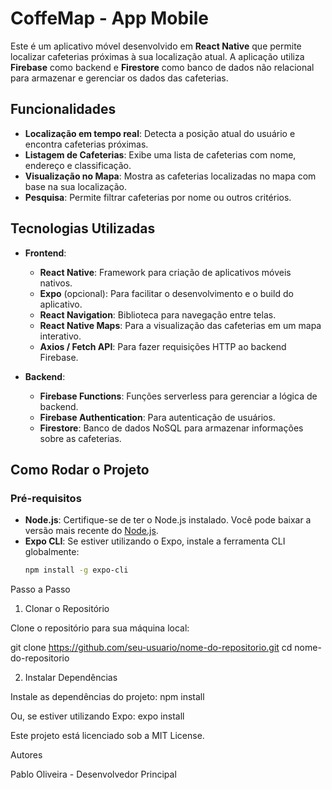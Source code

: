 # CoffeMap - App Mobile

Este é um aplicativo móvel desenvolvido em **React Native** que permite localizar cafeterias próximas à sua localização atual. 
A aplicação utiliza **Firebase** como backend e **Firestore** como banco de dados não relacional para armazenar e gerenciar os dados das cafeterias.

## Funcionalidades

- **Localização em tempo real**: Detecta a posição atual do usuário e encontra cafeterias próximas.
- **Listagem de Cafeterias**: Exibe uma lista de cafeterias com nome, endereço e classificação.
- **Visualização no Mapa**: Mostra as cafeterias localizadas no mapa com base na sua localização.
- **Pesquisa**: Permite filtrar cafeterias por nome ou outros critérios.

## Tecnologias Utilizadas

- **Frontend**:
  - **React Native**: Framework para criação de aplicativos móveis nativos.
  - **Expo** (opcional): Para facilitar o desenvolvimento e o build do aplicativo.
  - **React Navigation**: Biblioteca para navegação entre telas.
  - **React Native Maps**: Para a visualização das cafeterias em um mapa interativo.
  - **Axios / Fetch API**: Para fazer requisições HTTP ao backend Firebase.

- **Backend**:
  - **Firebase Functions**: Funções serverless para gerenciar a lógica de backend.
  - **Firebase Authentication**: Para autenticação de usuários.
  - **Firestore**: Banco de dados NoSQL para armazenar informações sobre as cafeterias.

## Como Rodar o Projeto

### Pré-requisitos

- **Node.js**: Certifique-se de ter o Node.js instalado. Você pode baixar a versão mais recente do [Node.js](https://nodejs.org/).
- **Expo CLI**: Se estiver utilizando o Expo, instale a ferramenta CLI globalmente:
  ```bash
  npm install -g expo-cli

Passo a Passo
1. Clonar o Repositório

Clone o repositório para sua máquina local:

git clone https://github.com/seu-usuario/nome-do-repositorio.git
cd nome-do-repositorio

2. Instalar Dependências

Instale as dependências do projeto:
npm install

Ou, se estiver utilizando Expo:
expo install


Este projeto está licenciado sob a MIT License.

Autores

Pablo Oliveira - Desenvolvedor Principal







  
